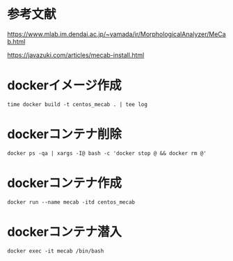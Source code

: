 # 参考文献

https://www.mlab.im.dendai.ac.jp/~yamada/ir/MorphologicalAnalyzer/MeCab.html

https://javazuki.com/articles/mecab-install.html

# dockerイメージ作成

```
time docker build -t centos_mecab . | tee log
```

# dockerコンテナ削除

```
docker ps -qa | xargs -I@ bash -c 'docker stop @ && docker rm @'
```

# dockerコンテナ作成

```
docker run --name mecab -itd centos_mecab
```

# dockerコンテナ潜入

```
docker exec -it mecab /bin/bash
```
